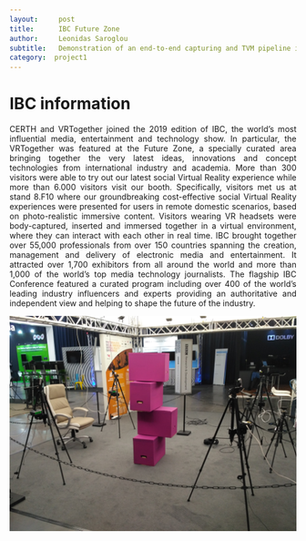 ```yaml
---
layout:     post
title:      IBC Future Zone
author:     Leonidas Saroglou
subtitle:  	Demonstration of an end-to-end capturing and TVM pipeline in IBC
category:  project1
---
```

<!-- Start Writing Below in Markdown -->

# IBC information
<div style = "text-align: justify;">
CERTH and VRTogether joined the 2019 edition of IBC, the world’s most influential media, entertainment and technology show. 
In particular, the VRTogether was featured at the Future Zone, a specially curated area bringing together the very latest ideas, 
innovations and concept technologies from international industry and academia. More than 300 visitors were able to try out our latest social 
Virtual Reality experience while more than 6.000 visitors visit our booth. Specifically, visitors met us at stand 8.F10 where our groundbreaking cost-effective 
social Virtual Reality experiences were presented for users in remote domestic scenarios, based on photo-realistic immersive content. 
Visitors wearing VR headsets were body-captured, inserted and immersed together in a virtual environment, where they can interact with each other in real time.
IBC brought together over 55,000 professionals from over 150 countries spanning the creation, management and delivery of electronic media and entertainment. 
It attracted over 1,700 exhibitors from all around the world and more than 1,000 of the world’s top media technology journalists. 
The flagship IBC Conference featured a curated program including over 400 of the world’s leading industry influencers and experts providing an 
authoritative and independent view and helping to shape the future of the industry.
</div>


![alt text](https://github.com/VCL3D/vcl3d.github.io/blob/master/img/IBC_pictures/IMG_20190912_222956.jpg?raw=true "Basic Setup")


